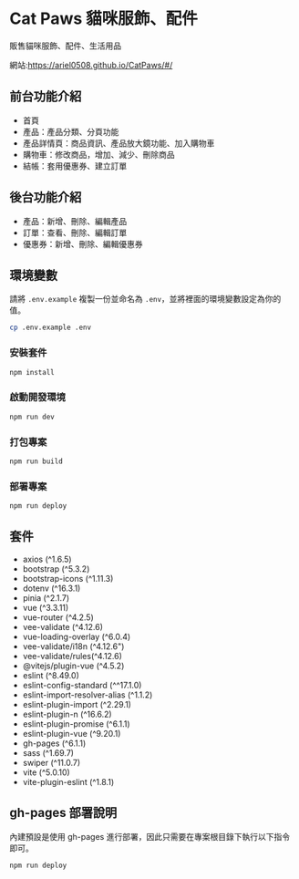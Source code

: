 # Cat Paws 貓咪服飾、配件
販售貓咪服飾、配件、生活用品

網站:https://ariel0508.github.io/CatPaws/#/

## 前台功能介紹
- 首頁
- 產品：產品分類、分頁功能
- 產品詳情頁：商品資訊、產品放大鏡功能、加入購物車
- 購物車：修改商品，增加、減少、刪除商品
- 結帳：套用優惠券、建立訂單

## 後台功能介紹
- 產品：新增、刪除、編輯產品
- 訂單：查看、刪除、編輯訂單
- 優惠券：新增、刪除、編輯優惠券

## 環境變數

請將 `.env.example` 複製一份並命名為 `.env`，並將裡面的環境變數設定為你的值。

```bash
cp .env.example .env
```

### 安裝套件

```bash
npm install
```

### 啟動開發環境

```bash
npm run dev
```

### 打包專案

```bash
npm run build
```

### 部署專案

```bash
npm run deploy
```
## 套件

- axios (^1.6.5)
- bootstrap (^5.3.2)
- bootstrap-icons (^1.11.3)
- dotenv (^16.3.1)
- pinia (^2.1.7)
- vue (^3.3.11)
- vue-router (^4.2.5)
- vee-validate (^4.12.6)
- vue-loading-overlay (^6.0.4)
- vee-validate/i18n (^4.12.6")
- vee-validate/rules(^4.12.6)
- @vitejs/plugin-vue (^4.5.2)
- eslint (^8.49.0)
- eslint-config-standard (^^17.1.0)
- eslint-import-resolver-alias (^1.1.2)
- eslint-plugin-import (^2.29.1)
- eslint-plugin-n (^16.6.2)
- eslint-plugin-promise (^6.1.1)
- eslint-plugin-vue (^9.20.1)
- gh-pages (^6.1.1)
- sass (^1.69.7)
- swiper (^11.0.7)
- vite (^5.0.10)
- vite-plugin-eslint (^1.8.1)

## gh-pages 部署說明

內建預設是使用 gh-pages 進行部署，因此只需要在專案根目錄下執行以下指令即可。

```bash
npm run deploy
```
